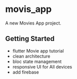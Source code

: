 # movis_app

A new Movies App project.

## Getting Started

- flutter Movie app tutorial
- clean architecture 
- bloc state management 
- responsive UI for All devices
- add firebase 
